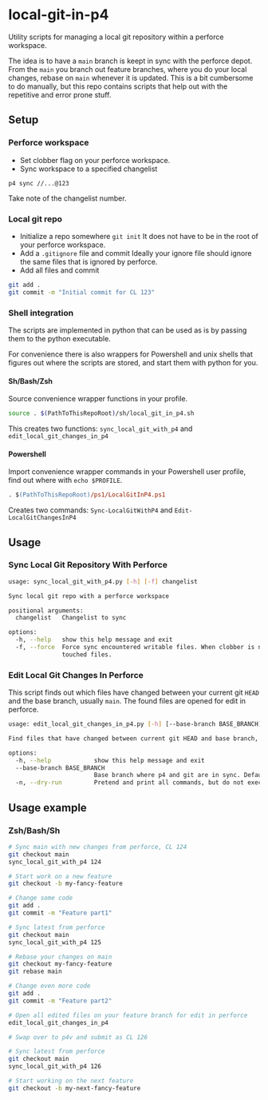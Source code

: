 # local-git-in-p4
Utility scripts for managing a local git repository within a perforce workspace.

The idea is to have a `main` branch is keept in sync with the perforce depot.
From the `main` you branch out feature branches, where you do your local
changes, rebase on `main` whenever it is updated.
This is a bit cumbersome to do manually, but this repo contains scripts
that help out with the repetitive and error prone stuff.

## Setup

### Perforce workspace
* Set clobber flag on your perforce workspace.
* Sync workspace to a specified changelist
```
p4 sync //...@123
```
  Take note of the changelist number.

### Local git repo
* Initialize a repo somewhere `git init`
  It does not have to be in the root of your perforce workspace.
* Add a `.gitignore` file and commit
  Ideally your ignore file should ignore the same files that is ignored
  by perforce.
* Add all files and commit
```sh
git add .
git commit -m "Initial commit for CL 123"
```

### Shell integration

The scripts are implemented in python that can be used as is by passing them
to the python executable.

For convenience there is also wrappers for Powershell and unix shells that figures
out where the scripts are stored, and start them with python for you.

#### Sh/Bash/Zsh
Source convenience wrapper functions in your profile.
```sh
source . $(PathToThisRepoRoot)/sh/local_git_in_p4.sh
```
This creates two functions: `sync_local_git_with_p4` and `edit_local_git_changes_in_p4`

#### Powershell
Import convenience wrapper commands in your Powershell user profile, find out where with `echo $PROFILE`.
```ps
. $(PathToThisRepoRoot)/ps1/LocalGitInP4.ps1
```
Creates two commands: `Sync-LocalGitWithP4` and `Edit-LocalGitChangesInP4`

## Usage

### Sync Local Git Repository With Perforce

```sh
usage: sync_local_git_with_p4.py [-h] [-f] changelist

Sync local git repo with a perforce workspace

positional arguments:
  changelist   Changelist to sync

options:
  -h, --help   show this help message and exit
  -f, --force  Force sync encountered writable files. When clobber is not enabled on your workspace, p4 will fail to sync files that are read-only. git removes the readonly flag on
               touched files.
```

### Edit Local Git Changes In Perforce

This script finds out which files have changed between your current git `HEAD`
and the base branch, usually `main`. The found files are opened for edit in perforce.

```sh
usage: edit_local_git_changes_in_p4.py [-h] [--base-branch BASE_BRANCH] [-n]

Find files that have changed between current git HEAD and base branch, and open for edit in p4

options:
  -h, --help            show this help message and exit
  --base-branch BASE_BRANCH
                        Base branch where p4 and git are in sync. Default is main
  -n, --dry-run         Pretend and print all commands, but do not execute
```

## Usage example

### Zsh/Bash/Sh
```sh
# Sync main with new changes from perforce, CL 124
git checkout main
sync_local_git_with_p4 124

# Start work on a new feature
git checkout -b my-fancy-feature

# Change some code
git add .
git commit -m "Feature part1"

# Sync latest from perforce
git checkout main
sync_local_git_with_p4 125

# Rebase your changes on main
git checkout my-fancy-feature
git rebase main

# Change even more code
git add .
git commit -m "Feature part2"

# Open all edited files on your feature branch for edit in perforce
edit_local_git_changes_in_p4

# Swap over to p4v and submit as CL 126

# Sync latest from perforce
git checkout main
sync_local_git_with_p4 126

# Start working on the next feature
git checkout -b my-next-fancy-feature

```


